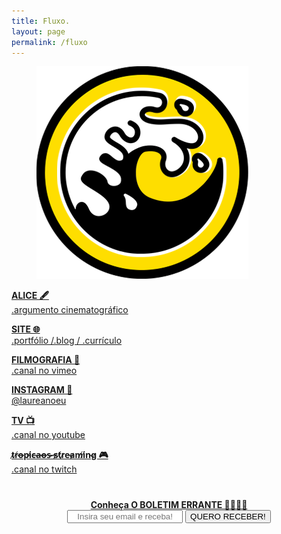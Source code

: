 ```yaml
---
title: Fluxo.
layout: page
permalink: /fluxo
---
```

<figure>
<a href="https://www.youtube.com/watch?v=DcHKOC64KnE&ab_channel=QueensStoneAgeVEVO" target="_blank"><img alt="Laureano." src="images/FLUXO.png" /></a>
</figure>

<a href="/Textos/Alice" class="button" type="button"><strong>ALICE 🖋️</strong><br />.argumento cinematográfico</a>

<a href="https://laureano.eu/" class="button" type="button"><strong>SITE 🌐</strong><br />.portfólio /.blog / .currículo</a>

<a href="https://vimeo.com/laureanoeu" target="_blank" class="button" type="button"><strong>FILMOGRAFIA 🎥</strong><br />.canal no vimeo</a>

<a href="https://www.instagram.com/laureanoeu/" target="_blank" class="button" type="button"><strong>INSTAGRAM 📸</strong><br />@laureanoeu</a>

<a href="https://www.youtube.com/channel/UCLxikqFye9D-UFPlS4bLVcQ/featured" target="_blank" class="button" type="button"><strong>TV 📺</strong><br />.canal no youtube</a>

<a href="http://twitch.tv/tropicaos" target="_blank" class="button" type="button"><strong>t̷r̸o̶p̵i̸c̶a̶o̶s̴ ̶s̷t̸r̷e̵a̷m̸i̸n̴g̷ 🎮</strong><br />.canal no twitch</a>

<h1 itemprop="name headline" class="post-title divided p-name" text-align="center"></h1>
<div>
<center><strong><a href="/contato" target="_blank">Conheça O BOLETIM ERRANTE 💌🏃🏿‍♀️</a></strong></center>
    <form style="text-align:center;" action="https://tinyletter.com/OBoletimErrante" method="post" target="popupwindow" onsubmit="window.open('https://tinyletter.com/OBoletimErrante', 'popupwindow', 'scrollbars=yes,width=800,height=600');return true">
        <input type="text" name="email" id="tlemail" placeholder="Insira seu email e receba!" style="text-align: center" />
        <input type="hidden" value="1" name="embed"/>
        <input type="submit" value="QUERO RECEBER!"  />
    </form>
</div>

<h1 itemprop="name headline" class="post-title divided p-name" text-align="center"></h1>